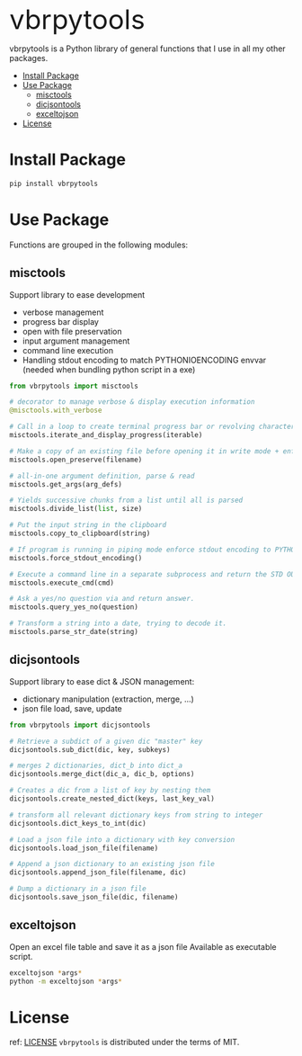 <font size="8">vbrpytools</font>

vbrpytools is a Python library of general functions that I use in all my other packages.

- [Install Package](#install-package)
- [Use Package](#use-package)
  - [misctools](#misctools)
  - [dicjsontools](#dicjsontools)
  - [exceltojson](#exceltojson)
- [License](#license)

# Install Package

```bash
pip install vbrpytools
```

# Use Package

Functions are grouped in the following modules:

## misctools

Support library to ease development
* verbose management
* progress bar display
* open with file preservation
* input argument management
* command line execution
* Handling stdout encoding to match PYTHONIOENCODING envvar (needed when bundling python script in a exe)

```python
from vbrpytools import misctools

# decorator to manage verbose & display execution information
@misctools.with_verbose

# Call in a loop to create terminal progress bar or revolving character
misctools.iterate_and_display_progress(iterable)

# Make a copy of an existing file before opening it in write mode + enforce encoding to UTF-8 by default
misctools.open_preserve(filename)

# all-in-one argument definition, parse & read
misctools.get_args(arg_defs)

# Yields successive chunks from a list until all is parsed
misctools.divide_list(list, size)

# Put the input string in the clipboard
misctools.copy_to_clipboard(string)

# If program is running in piping mode enforce stdout encoding to PYTHONIOENCODING.
misctools.force_stdout_encoding()

# Execute a command line in a separate subprocess and return the STD OUT
misctools.execute_cmd(cmd)

# Ask a yes/no question via and return answer.
misctools.query_yes_no(question)

# Transform a string into a date, trying to decode it.
misctools.parse_str_date(string)
```

## dicjsontools

Support library to ease dict & JSON management:
* dictionary manipulation (extraction, merge, ...)
* json file load, save, update

```python
from vbrpytools import dicjsontools

# Retrieve a subdict of a given dic "master" key
dicjsontools.sub_dict(dic, key, subkeys)

# merges 2 dictionaries, dict_b into dict_a
dicjsontools.merge_dict(dic_a, dic_b, options)

# Creates a dic from a list of key by nesting them
dicjsontools.create_nested_dict(keys, last_key_val)

# transform all relevant dictionary keys from string to integer
dicjsontools.dict_keys_to_int(dic)

# Load a json file into a dictionary with key conversion
dicjsontools.load_json_file(filename)

# Append a json dictionary to an existing json file
dicjsontools.append_json_file(filename, dic)

# Dump a dictionary in a json file
dicjsontools.save_json_file(dic, filename)
```

## exceltojson

Open an excel file table and save it as a json file
Available as executable script.

```bash
exceltojson *args*
python -m exceltojson *args*
```

# License

ref: [LICENSE](.\LICENSE)
`vbrpytools` is distributed under the terms of MIT.